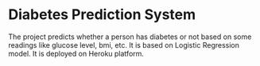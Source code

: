 # Diabetes Prediction System
The project predicts whether a person has diabetes or not based on some readings like glucose level, bmi, etc.
It is based on Logistic Regression model.
It is deployed on Heroku platform.
